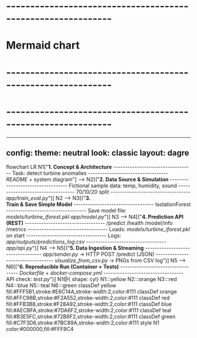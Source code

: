 # ------------------------------------------------------------
# Mermaid chart
# ------------------------------------------------------------
# ------------------------------------------------------------
---
config:
  theme: neutral
  look: classic
  layout: dagre
---
flowchart LR
    N1["**1.
    Concept &amp; Architecture**
    ---------------------------------- 
    Task: 
    detect turbine anomalies
    ---------------------------------- 
    *README* + system diagram"] --> N2[("**2.
    Data Source & Simulation**
    ----------------------------------
    Fictional sample data: 
    temp, humidity, sound
    ----------------------------------
    70/10/20 split 
    ----------------------------------
    *app/train_eval.py*")]
    N2 --> N3[("**3.<br>Train &amp; Save Simple Model**
    ----------------------------------
    IsolationForest
    ----------------------------------
    Save model file:
    *models/turbine_iforest.pkl*
    *app/model.py*")]
    N3 --> N4[("**4. 
    Prediction API (REST)**
    ----------------------------------
    /predict /health 
    /model/info /metrics
    ----------------------------------
    Loads: *models/turbine_iforest.pkl* 
    on start
    ----------------------------------
    Logs: *app/outputs/predictions_log.csv*
    ----------------------------------
    *app/api.py*")]
    N4 --> N5[("**5.
    Data Ingestion & Streaming**
    ----------------------------------
    *app/sender.py* → HTTP POST /predict (JSON)
    ----------------------------------
    *visualize_from_csv.py* → PNGs from CSV log")]
    N5 --> N6[("**6.
    Reproducible Run 
    (Container + Tests)**
    ---------------------------------- 
    *Dockerfile* + 
    *docker-compose.yml*
    ----------------------------------
    API check: *test.py*")]
    N1@{ shape: cyl}
     N1:::yellow
     N2:::orange
     N3:::red
     N4:::blue
     N5:::teal
     N6:::green
    classDef yellow fill:#FFF5B1,stroke:#E6C14A,stroke-width:2,color:#111
    classDef orange fill:#FFC98B,stroke:#F2A552,stroke-width:2,color:#111
    classDef red    fill:#FFB3B8,stroke:#F28A92,stroke-width:2,color:#111
    classDef blue   fill:#AECBFA,stroke:#7DA6F2,stroke-width:2,color:#111
    classDef teal   fill:#B3E5FC,stroke:#72B6F2,stroke-width:2,color:#111
    classDef green  fill:#C7F3D6,stroke:#7BC89A,stroke-width:2,color:#111
    style N1 color:#000000,fill:#FFF9C4